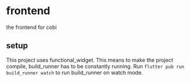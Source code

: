 # frontend

the frontend for cobi

## setup
This project uses functional_widget. This means to make the project compile, build_runner has to be constantly running. Run `flutter pub run build_runner watch` to run build_runner on watch mode.
